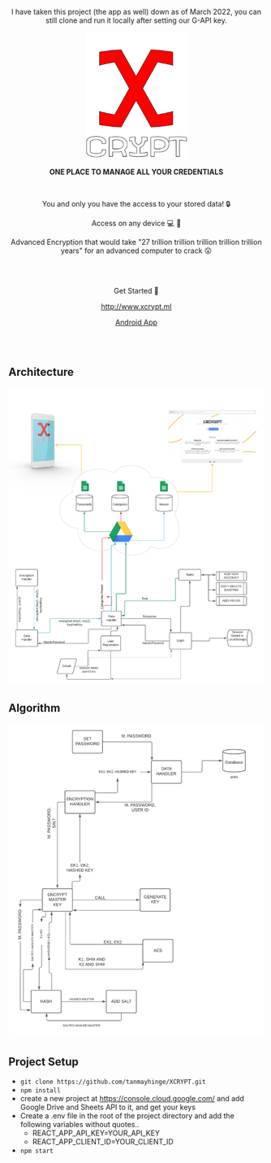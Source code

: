     
<p align="center">I have taken this project (the app as well) down as of March 2022, you can still clone and run it locally after setting our G-API key.</p>

<p align="center">

<img src="./public/assets/logo.png" width="200px">

</p>


<p align="center"><strong>ONE PLACE TO MANAGE ALL YOUR CREDENTIALS</strong></p>

<br>

<p align="center">You and only you have the access to your stored data! 🔒</p>
<p align="center">Access on any device 💻 📱</p>
<p align="center">Advanced Encryption that would take "27 trillion trillion trillion trillion trillion years" for an advanced computer to crack 😲</p>


<br/><br/>

<p align="center">Get Started 🏃</p>
<p align="center"><a href="http://www.xcrypt.ml">http://www.xcrypt.ml</a></p>
<p align="center"><a href="https://play.google.com/store/apps/details?id=com.tanmayhinge.xcrypt">Android App</a></p>


<br/><br/>

## Architecture
<img src="./public/assets/flow.png">

## Algorithm
<img src="./public/assets/algo.png">


## Project Setup

- ```git clone https://github.com/tanmayhinge/XCRYPT.git```
- ```npm install```
- create a new project at https://console.cloud.google.com/ and add Google Drive and Sheets API to it, and get your keys
- Create a .env file in the root of the project directory and add the following variables without quotes..
    - REACT_APP_API_KEY=YOUR_API_KEY
    - REACT_APP_CLIENT_ID=YOUR_CLIENT_ID
- ```npm start``` 
